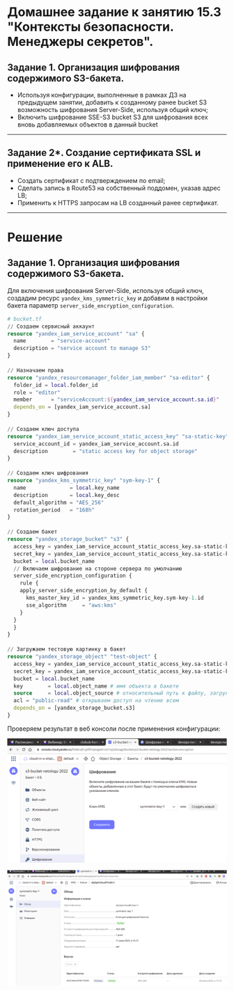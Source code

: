 # Домашнее задание к занятию 15.3 "Контексты безопасности. Менеджеры секретов".


## Задание 1. Организация шифрования содержимого S3-бакета.

- Используя конфигурации, выполненные в рамках ДЗ на предыдущем занятии, добавить к созданному ранее bucket S3 возможность шифрования Server-Side, используя общий ключ;
- Включить шифрование SSE-S3 bucket S3 для шифрования всех вновь добавляемых объектов в данный bucket

---

## Задание 2*. Создание сертификата SSL и применение его к ALB.

- Создать сертификат с подтверждением по email;
- Сделать запись в Route53 на собственный поддомен, указав адрес LB;
- Применить к HTTPS запросам на LB созданный ранее сертификат.

---

# Решение


## Задание 1. Организация шифрования содержимого S3-бакета.

Для включения шифрования Server-Side, используя общий ключ, создадим ресурс `yandex_kms_symmetric_key` и добавим в настройки бакета параметр `server_side_encryption_configuration`.

```terraform
# bucket.tf
// Создаем сервисный аккаунт
resource "yandex_iam_service_account" "sa" {
  name        = "service-account"
  description = "service account to manage S3"
}

// Назначаем права
resource "yandex_resourcemanager_folder_iam_member" "sa-editor" {
  folder_id = local.folder_id
  role = "editor"
  member      = "serviceAccount:${yandex_iam_service_account.sa.id}"
  depends_on = [yandex_iam_service_account.sa]
}

// Создаем ключ доступа
resource "yandex_iam_service_account_static_access_key" "sa-static-key" {
  service_account_id = yandex_iam_service_account.sa.id
  description        = "static access key for object storage"
}

// Создаем ключ шифрования
resource "yandex_kms_symmetric_key" "sym-key-1" {
  name              = local.key_name
  description       = local.key_desc
  default_algorithm = "AES_256"
  rotation_period   = "168h"
}

// Создаем бакет
resource "yandex_storage_bucket" "s3" {
  access_key = yandex_iam_service_account_static_access_key.sa-static-key.access_key
  secret_key = yandex_iam_service_account_static_access_key.sa-static-key.secret_key
  bucket = local.bucket_name
  // Включаем шифрование на стороне сервера по умолчанию
  server_side_encryption_configuration {
    rule {
    apply_server_side_encryption_by_default {
      kms_master_key_id = yandex_kms_symmetric_key.sym-key-1.id
      sse_algorithm     = "aws:kms"
    }
  }
  }
}

// Загружаем тестовую картинку в бакет
resource "yandex_storage_object" "test-object" {
  access_key = yandex_iam_service_account_static_access_key.sa-static-key.access_key
  secret_key = yandex_iam_service_account_static_access_key.sa-static-key.secret_key
  bucket = local.bucket_name
  key        = local.object_name # имя объекта в бакете
  source     = local.object_source # относительный путь к файлу, загружаемому как объект.
  acl = "public-read" # открываем доступ на чтение всем
  depends_on = [yandex_storage_bucket.s3]
}
```

Проверяем результат в веб консоли после применения конфигурации:

![object](img/15.03.01.png)

![key](img/15.03.02.png)